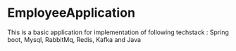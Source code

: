 # EmployeeApplication
This is a basic application for implementation of following techstack : Spring boot, Mysql, RabbitMq, Redis, Kafka and Java
